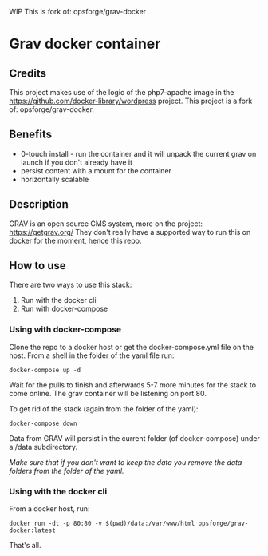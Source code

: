WIP
This is fork of: opsforge/grav-docker

# Grav docker container

## Credits

This project makes use of the logic of the php7-apache image in the https://github.com/docker-library/wordpress project.
This project is a fork of: opsforge/grav-docker.


## Benefits

- 0-touch install - run the container and it will unpack the current grav on launch if you don't already have it
- persist content with a mount for the container
- horizontally scalable

## Description

GRAV is an open source CMS system, more on the project: https://getgrav.org/
They don't really have a supported way to run this on docker for the moment, hence this repo.

## How to use

There are two ways to use this stack:

1. Run with the docker cli
2. Run with docker-compose

### Using with docker-compose

Clone the repo to a docker host or get the docker-compose.yml file on the host. From a shell in the folder of the yaml file run:

    docker-compose up -d

Wait for the pulls to finish and afterwards 5-7 more minutes for the stack to come online. The grav container will be listening on port 80.

To get rid of the stack (again from the folder of the yaml):

    docker-compose down

Data from GRAV will persist in the current folder (of docker-compose) under a /data subdirectory.

*Make sure that if you don't want to keep the data you remove the data folders from the folder of the yaml.*

### Using with the docker cli

From a docker host, run:

    docker run -dt -p 80:80 -v $(pwd)/data:/var/www/html opsforge/grav-docker:latest

That's all.

